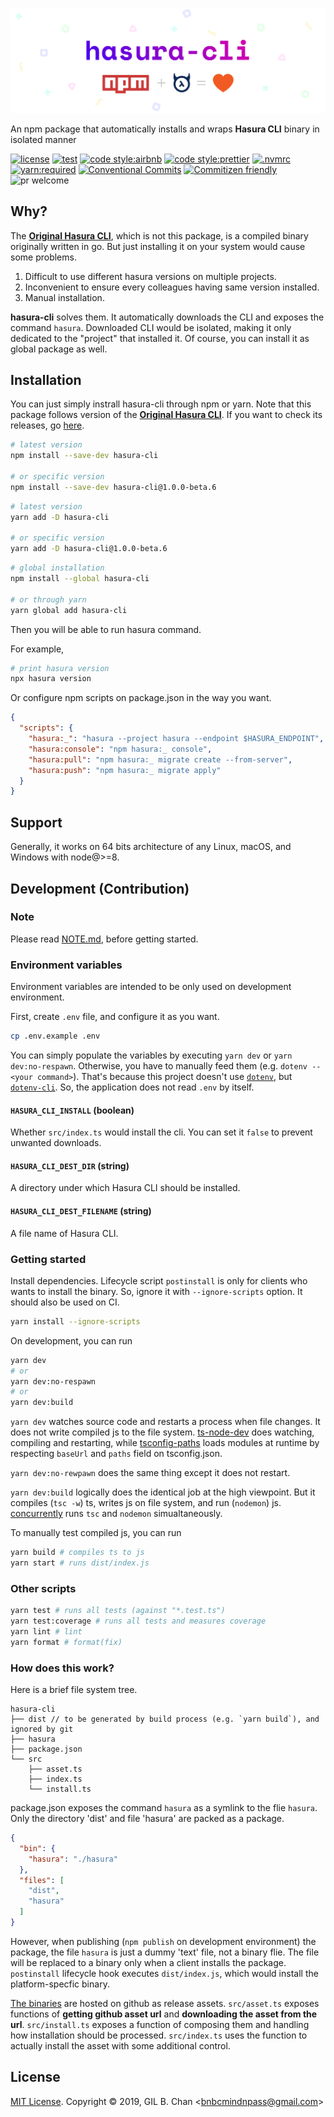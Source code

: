 <!-- markdownlint-disable first-line-heading -->

![hasura-cli](./docs/assets/hasura-cli.svg)

<!-- markdownlint-enable first-line-heading -->

An npm package that automatically installs and wraps **Hasura CLI** binary in isolated manner

[![license](https://img.shields.io/badge/license-MIT-ff4081.svg?style=flat-square&labelColor=black)](./LICENSE)
[![test](https://img.shields.io/badge/test-jest-7c4dff.svg?style=flat-square&labelColor=black)](./jest.config.js)
[![code style:airbnb](https://img.shields.io/badge/code_style-airbnb-448aff.svg?style=flat-square&labelColor=black)](https://github.com/airbnb/javascript)
[![code style:prettier](https://img.shields.io/badge/code_style-prettier-18ffff.svg?style=flat-square&labelColor=black)](https://prettier.io/)
[![.nvmrc](https://img.shields.io/badge/.nvmrc-10-00e676.svg?style=flat-square&labelColor=black)](./.nvmrc)
[![yarn:required](https://img.shields.io/badge/yarn-required-aeea00.svg?style=flat-square&labelColor=black)](https://yarnpkg.com/en/)
[![Conventional Commits](https://img.shields.io/badge/Conventional%20Commits-1.0.0-ffab00.svg?style=flat-square&labelColor=black)](https://conventionalcommits.org)
[![Commitizen friendly](https://img.shields.io/badge/Commitizen-cz_conventional_changelog-dd2c00.svg?style=flat-square&labelColor=black)](http://commitizen.github.io/cz-cli/)
![pr welcome](https://img.shields.io/badge/PRs-welcome-09FF33.svg?style=flat-square&labelColor=black)

## Why?

The [**Original Hasura CLI**](https://github.com/hasura/graphql-engine/tree/master/cli), which is not this package, is a compiled binary originally written in go. But just installing it on your system would cause some problems.

1. Difficult to use different hasura versions on multiple projects.
2. Inconvenient to ensure every colleagues having same version installed.
3. Manual installation.

**hasura-cli** solves them. It automatically downloads the CLI and exposes the command `hasura`. Downloaded CLI would be isolated, making it only dedicated to the "project" that installed it. Of course, you can install it as global package as well.

## Installation

You can just simply instrall hasura-cli through npm or yarn. Note that this package follows version of the [**Original Hasura CLI**](https://github.com/hasura/graphql-engine/tree/master/cli). If you want to check its releases, go [here](https://github.com/hasura/graphql-engine/releases).

```bash
# latest version
npm install --save-dev hasura-cli

# or specific version
npm install --save-dev hasura-cli@1.0.0-beta.6
```

```bash
# latest version
yarn add -D hasura-cli

# or specific version
yarn add -D hasura-cli@1.0.0-beta.6
```

```bash
# global installation
npm install --global hasura-cli

# or through yarn
yarn global add hasura-cli
```

Then you will be able to run hasura command.

For example,

```bash
# print hasura version
npx hasura version
```

Or configure npm scripts on package.json in the way you want.

```json
{
  "scripts": {
    "hasura:_": "hasura --project hasura --endpoint $HASURA_ENDPOINT",
    "hasura:console": "npm hasura:_ console",
    "hasura:pull": "npm hasura:_ migrate create --from-server",
    "hasura:push": "npm hasura:_ migrate apply"
  }
}
```

## Support

Generally, it works on 64 bits architecture of any Linux, macOS, and Windows with node@>=8.

## Development (Contribution)

### Note

Please read [NOTE.md](./docs/NOTE.md), before getting started.

### Environment variables

Environment variables are intended to be only used on development environment.

First, create `.env` file, and configure it as you want.

```bash
cp .env.example .env
```

You can simply populate the variables by executing `yarn dev` or `yarn dev:no-respawn`. Otherwise, you have to manually feed them (e.g. `dotenv -- <your command>`). That's because this project doesn't use [`dotenv`](https://github.com/motdotla/dotenv), but [`dotenv-cli`](https://github.com/entropitor/dotenv-cli). So, the application does not read `.env` by itself.

#### `HASURA_CLI_INSTALL` (boolean)

Whether `src/index.ts` would install the cli. You can set it `false` to prevent unwanted downloads.

#### `HASURA_CLI_DEST_DIR` (string)

A directory under which Hasura CLI should be installed.

#### `HASURA_CLI_DEST_FILENAME` (string)

A file name of Hasura CLI.

### Getting started

Install dependencies. Lifecycle script `postinstall` is only for clients who wants to install the binary. So, ignore it with `--ignore-scripts` option. It should also be used on CI.

```bash
yarn install --ignore-scripts
```

On development, you can run

```bash
yarn dev
# or
yarn dev:no-respawn
# or
yarn dev:build
```

`yarn dev` watches source code and restarts a process when file changes. It does not write compiled js to the file system. [ts-node-dev](https://github.com/whitecolor/ts-node-dev) does watching, compiling and restarting, while [tsconfig-paths](https://github.com/dividab/tsconfig-paths) loads modules at runtime by respecting `baseUrl` and `paths` field on tsconfig.json.

`yarn dev:no-rewpawn` does the same thing except it does not restart.

`yarn dev:build` logically does the identical job at the high viewpoint. But it compiles (`tsc -w`) ts, writes js on file system, and run (`nodemon`) js. [concurrently](https://github.com/kimmobrunfeldt/concurrently) runs `tsc` and `nodemon` simualtaneously.

To manually test compiled js, you can run

```bash
yarn build # compiles ts to js
yarn start # runs dist/index.js
```

### Other scripts

```bash
yarn test # runs all tests (against "*.test.ts")
yarn test:coverage # runs all tests and measures coverage
yarn lint # lint
yarn format # format(fix)
```

### How does this work?

Here is a brief file system tree.

```
hasura-cli
├── dist // to be generated by build process (e.g. `yarn build`), and ignored by git
├── hasura
├── package.json
└── src
    ├── asset.ts
    ├── index.ts
    └── install.ts
```

package.json exposes the command `hasura` as a symlink to the flie `hasura`. Only the directory 'dist' and file 'hasura' are packed as a package.

```json
{
  "bin": {
    "hasura": "./hasura"
  },
  "files": [
    "dist",
    "hasura"
  ]
}
```

However, when publishing (`npm publish` on development environment) the package, the file `hasura` is just a dummy 'text' file, not a binary flie. The file will be replaced to a binary only when a client installs the package. `postinstall` lifecycle hook executes `dist/index.js`, which would install the platform-specfic binary.

[The binaries](https://github.com/hasura/graphql-engine/releases) are hosted on github as release assets. `src/asset.ts` exposes functions of **getting github asset url** and **downloading the asset from the url**. `src/install.ts` exposes a function of composing them and handling how installation should be processed. `src/index.ts` uses the function to actually install the asset with some additional control.

## License

[MIT License](LICENSE). Copyright &copy; 2019, GIL B. Chan <[bnbcmindnpass@gmail.com](mailto:bnbcmindnpass@gmail.com)>

